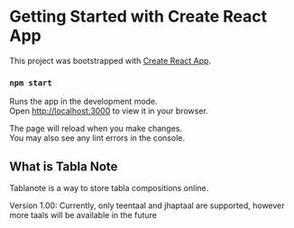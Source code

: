 # Getting Started with Create React App

This project was bootstrapped with [Create React App](https://github.com/facebook/create-react-app).

### `npm start`

Runs the app in the development mode.\
Open [http://localhost:3000](http://localhost:3000) to view it in your browser.

The page will reload when you make changes.\
You may also see any lint errors in the console.


## What is Tabla Note 

Tablanote is a way to store tabla compositions online. 

Version 1.00: Currently, only teentaal and jhaptaal are supported, however more taals will be available in the future 
